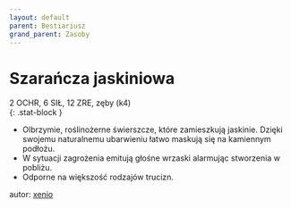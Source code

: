 ```yaml
---
layout: default
parent: Bestiariusz
grand_parent: Zasoby
---
```


# Szarańcza jaskiniowa

2 OCHR, 6 SIŁ, 12 ZRE, zęby (k4)  
{: .stat-block }

- Olbrzymie, roślinożerne świerszcze, które zamieszkują jaskinie. Dzięki swojemu naturalnemu ubarwieniu łatwo maskują się na kamiennym podłożu.  
- W sytuacji zagrożenia emitują głośne wrzaski alarmując stworzenia w pobliżu.  
- Odporne na większość rodzajów trucizn.  

autor: [xenio](https://xenioinabottle.blogspot.com)
